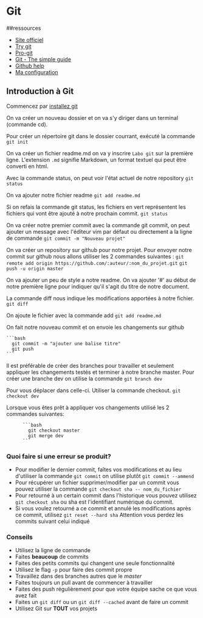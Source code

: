 # Git

##ressources

* [Site officiel](http://git-scm.com)
* [Try git](http://try.github.com/)
* [Pro-git](http://git-scm.com/book)
* [Git - The simple guide](http://rogerdudler.github.com/git-guide/)
* [Github help](https://help.github.com/)
* [Ma configuration](https://github.com/alexcp/gitconfig)

## Introduction à Git

Commencez par [installez git](http://git-scm.com/downloads)

On va créer un nouveau dossier et on va s'y diriger dans un terminal (commande cd).

Pour créer un répertoire git dans le dossier courrant, exécuté la commande
`git init`

On va créer un fichier readme.md on va y inscrire `Labo git` sur la première ligne.
L'extension `.md` signifie Markdown, un format textuel qui peut être converti en html.

Avec la commande status, on peut voir l'état actuel de notre repository
`git status`

On va ajouter notre fichier readme
`git add readme.md`

Si on refais la commande git status, les fichiers en vert représentent les fichiers qui vont être ajouté à notre prochain commit.
`git status`

On va créer notre premier commit avec la commande git commit, on peut ajouter un message avec l'éditeur vim par défaut ou directement a la ligne de commande
`git commit -m "Nouveau projet"`

On va créer un repository sur github pour notre projet.
Pour envoyer notre commit sur github nous allons utiliser les 2 commandes suivantes :
`git remote add origin https://github.com/:auteur/:nom_du_projet.git`
`git push -u origin master`

On va ajouter un peu de style a notre readme. On va ajouter '#' au début de notre première ligne pour indiquer qu'il s'agit du titre de notre document.

La commande diff nous indique les modifications apportées à notre fichier.
`git diff`

On ajoute le fichier avec la commande add
`git add readme.md`

On fait notre nouveau commit et on envoie les changements sur github

    ```bash
      git commit -m "ajouter une balise titre"
      git push
    ```

Il est préférable de créer des branches pour travailler et seulement appliquer les changements testés et terminer à notre branche master.
Pour créer une branche dev on utilise la commande 
`git branch dev`

Pour vous déplacer dans celle-ci. Utiliser la commande checkout.
`git checkout dev`

Lorsque vous êtes prêt à appliquer vos changements utilisé les 2 commandes suivantes:

          ```bash
            git checkout master
            git merge dev
          ```

### Quoi faire si une erreur se produit?

* Pour modifier le dernier commit, faîtes vos modifications et au lieu d'utiliser la commande `git commit` on utilise plutôt `git commit --ammend`
* Pour récupérer un fichier supprimer/modifier par un commit vous pouvez utiliser la commande `git checkout sha -- nom_du_fichier`
* Pour retourné à un certain commit dans l'historique vous pouvez utilisez `git checkout sha` ou sha est l'identifiant numérique du commit.
* Si vous voulez retourné a ce commit et annulé les modifications après ce commit, utilisez `git reset --hard sha` Attention vous perdez les commits suivant celui indiqué

### Conseils

* Utilisez la ligne de commande
* Faites __beaucoup__ de commits
* Faites des petits commits qui changent une seule fonctionnalité
* Utilisez le flag `-p` pour faire des commit propre
* Travaillez dans des branches autres que le _master_
* Faites toujours un pull avant de commencer à travailler
* Faites des push régulièrement pour que votre équipe sache ce que vous avez fait
* Faites un `git diff` ou un `git diff --cached` avant de faire un commit
* Utilisez Git sur __TOUT__ vos projets


